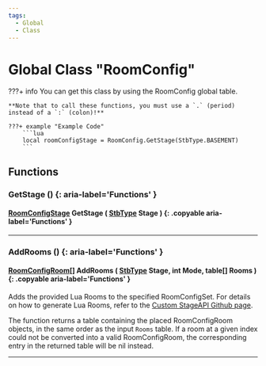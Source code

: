 ```yaml
---
tags:
  - Global
  - Class
---
```

# Global Class "RoomConfig"

???+ info
    You can get this class by using the RoomConfig global table.

    **Note that to call these functions, you must use a `.` (period) instead of a `:` (colon)!**
    
    ???+ example "Example Code"
        ```lua
        local roomConfigStage = RoomConfig.GetStage(StbType.BASEMENT)
        ```
        
## Functions

### GetStage () {: aria-label='Functions' }
#### [RoomConfigStage](RoomConfigStage.md) GetStage ( [StbType](enums/StbType.md) Stage ) {: .copyable aria-label='Functions' }

___
### AddRooms () {: aria-label='Functions' }
#### [RoomConfigRoom](RoomConfigRoom.md)[] AddRooms ( [StbType](enums/StbType.md) Stage, int Mode, table[] Rooms ) {: .copyable aria-label='Functions' }

Adds the provided Lua Rooms to the specified RoomConfigSet. For details on how to generate Lua Rooms, refer to the [Custom StageAPI Github page](https://github.com/Meowlala/BOIStageAPI15/tree/master).

The function returns a table containing the placed RoomConfigRoom objects, in the same order as the input `Rooms` table. If a room at a given index could not be converted into a valid RoomConfigRoom, the corresponding entry in the returned table will be nil instead.

___